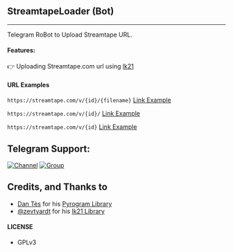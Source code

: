 ## StreamtapeLoader (Bot)
---

Telegram RoBot to Upload Streamtape URL.

#### Features:

👉 Uploading Streamtape.com url using [lk21](https://pypi.org/project/lk21/)

#### URL Examples

`https://streamtape.com/v/{id}/{filename}` [Link Example](https://streamtape.com/v/ZzXdOqgqB4Sq1l3/%2540xvideoutilsbot_Kanojo_Mo_Kanojo_S1_03_720P_EngSub_%2540allanimewithsub.mp4)

`https://streamtape.com/v/{id}/` [Link Example](https://streamtape.com/v/ZzXdOqgqB4Sq1l3/)

`https://streamtape.com/v/{id}` [Link Example](https://streamtape.com/v/ZzXdOqgqB4Sq1l3)

## Telegram Support:

[![Channel](https://img.shields.io/badge/TG-Channel-30302f?style=flat&logo=telegram)](https://t.me/xTeamBots)
[![Group](https://img.shields.io/badge/TG-Group-30302f?style=flat&logo=telegram)](https://t.me/xTeamBotsSupport)

## Credits, and Thanks to

* [Dan Tès](https://t.me/haskell) for his [Pyrogram Library](https://github.com/pyrogram/pyrogram)
* [@zevtyardt](https://github.com/zevtyardt) for his [lk21 Library](https://github.com/zevtyardt/lk21)

#### LICENSE
- GPLv3
